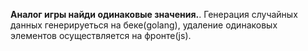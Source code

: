 **Аналог игры найди одинаковые значения.**. Генерация случайных данных генерируеться на беке(golang),  удаление одинаковых элементов осуществляется на фронте(js).

